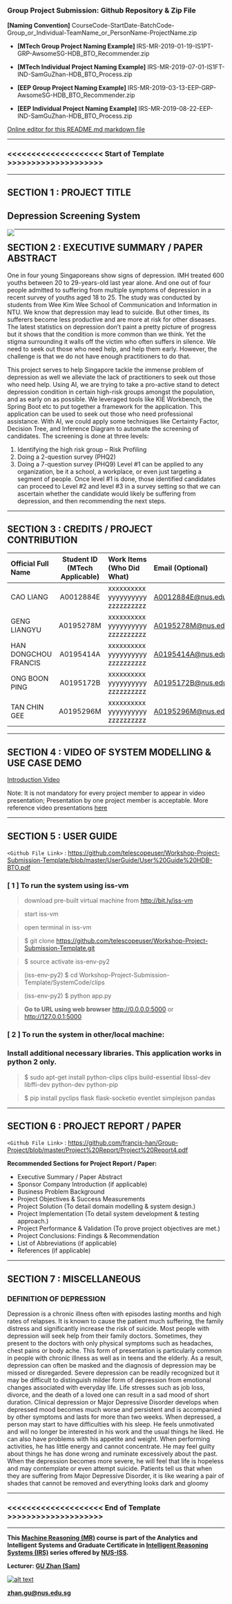 ﻿### Group Project Submission: Github Repository & Zip File

**[Naming Convention]** CourseCode-StartDate-BatchCode-Group_or_Individual-TeamName_or_PersonName-ProjectName.zip

* **[MTech Group Project Naming Example]** IRS-MR-2019-01-19-IS1PT-GRP-AwsomeSG-HDB_BTO_Recommender.zip

* **[MTech Individual Project Naming Example]** IRS-MR-2019-07-01-IS1FT-IND-SamGuZhan-HDB_BTO_Process.zip

* **[EEP Group Project Naming Example]** IRS-MR-2019-03-13-EEP-GRP-AwsomeSG-HDB_BTO_Recommender.zip

* **[EEP Individual Project Naming Example]** IRS-MR-2019-08-22-EEP-IND-SamGuZhan-HDB_BTO_Process.zip

[Online editor for this README.md markdown file](https://pandao.github.io/editor.md/en.html "pandao")

---

### <<<<<<<<<<<<<<<<<<<< Start of Template >>>>>>>>>>>>>>>>>>>>

---

## SECTION 1 : PROJECT TITLE
## Depression Screening System

<img src="Miscellaneous/Banner.gif"
     style="float: left; margin-right: 0px;" />

---
## SECTION 2 : EXECUTIVE SUMMARY / PAPER ABSTRACT
One in four young Singaporeans show signs of depression. IMH treated 600 youths between 20 to 29-years-old last year alone.
And one out of four people admitted to suffering from multiple symptoms of depression in a recent survey of youths aged 18 to 25. The study was conducted by students from Wee Kim Wee School of Communication and Information in NTU.
We know that depression may lead to suicide. But other times, its sufferers become less productive and are more at risk for other diseases.
The latest statistics on depression don’t paint a pretty picture of progress but it shows that the condition is more common than we think. Yet the stigma surrounding it walls off the victim who often suffers in silence.
We need to seek out those who need help, and help them early. However, the challenge is that we do not have enough practitioners to do that.

This project serves to help Singapore tackle the immense problem of depression as well we alleviate the lack of practitioners to seek out those who need help. Using AI, we are trying to take a pro-active stand to detect depression condition in certain high-risk groups amongst the population, and as early on as possible.
We leveraged tools like KIE Workbench, the Spring Boot etc to put together a framework for the application.
This application can be used to seek out those who need professional assistance. With AI, we could apply some techniques like Certainty Factor, Decision Tree, and Inference Diagram to automate the screening of candidates. The screening is done at three levels:
1)	Identifying the high risk group – Risk Profiling
2)	Doing a 2-question survey (PHQ2)
3)	Doing a 7-question survey (PHQ9)
Level #1 can be applied to any organization, be it a school, a workplace, or even just targeting a segment of people.
Once level #1 is done, those identified candidates can proceed to Level #2 and level #3 in a survey setting so that we can ascertain whether the candidate would likely be suffering from depression, and then recommending the next steps.


---
## SECTION 3 : CREDITS / PROJECT CONTRIBUTION


| Official Full Name  | Student ID (MTech Applicable)  | Work Items (Who Did What) | Email (Optional) |
| :------------ |:---------------:| :-----| :-----|
| CAO LIANG            | A0012884E | xxxxxxxxxx yyyyyyyyyy zzzzzzzzzz| A0012884E@nus.edu.sg |
| GENG LIANGYU         | A0195278M | xxxxxxxxxx yyyyyyyyyy zzzzzzzzzz| A0195278M@nus.edu.sg |
| HAN DONGCHOU FRANCIS | A0195414A | xxxxxxxxxx yyyyyyyyyy zzzzzzzzzz| A0195414A@nus.edu.sg |
| ONG BOON PING        | A0195172B | xxxxxxxxxx yyyyyyyyyy zzzzzzzzzz| A0195172B@nus.edu.sg |
| TAN CHIN GEE         | A0195296M | xxxxxxxxxx yyyyyyyyyy zzzzzzzzzz| A0195296M@nus.edu.sg |


---
## SECTION 4 : VIDEO OF SYSTEM MODELLING & USE CASE DEMO

[Introduction Video](https://youtu.be/GR76Qz-xc4k)

Note: It is not mandatory for every project member to appear in video presentation; Presentation by one project member is acceptable. 
More reference video presentations [here](https://telescopeuser.wordpress.com/2018/03/31/master-of-technology-solution-know-how-video-index-2/ "video presentations")

---
## SECTION 5 : USER GUIDE

`<Github File Link>` : <https://github.com/telescopeuser/Workshop-Project-Submission-Template/blob/master/UserGuide/User%20Guide%20HDB-BTO.pdf>

### [ 1 ] To run the system using iss-vm

> download pre-built virtual machine from http://bit.ly/iss-vm

> start iss-vm

> open terminal in iss-vm

> $ git clone https://github.com/telescopeuser/Workshop-Project-Submission-Template.git

> $ source activate iss-env-py2

> (iss-env-py2) $ cd Workshop-Project-Submission-Template/SystemCode/clips

> (iss-env-py2) $ python app.py

> **Go to URL using web browser** http://0.0.0.0:5000 or http://127.0.0.1:5000

### [ 2 ] To run the system in other/local machine:
### Install additional necessary libraries. This application works in python 2 only.

> $ sudo apt-get install python-clips clips build-essential libssl-dev libffi-dev python-dev python-pip

> $ pip install pyclips flask flask-socketio eventlet simplejson pandas

---
## SECTION 6 : PROJECT REPORT / PAPER

`<Github File Link>` : <https://github.com/francis-han/Group-Project/blob/master/Project%20Report/Project%20Report4.pdf>

**Recommended Sections for Project Report / Paper:**
- Executive Summary / Paper Abstract
- Sponsor Company Introduction (if applicable)
- Business Problem Background
- Project Objectives & Success Measurements
- Project Solution (To detail domain modelling & system design.)
- Project Implementation (To detail system development & testing approach.)
- Project Performance & Validation (To prove project objectives are met.)
- Project Conclusions: Findings & Recommendation
- List of Abbreviations (if applicable)
- References (if applicable)

---
## SECTION 7 : MISCELLANEOUS

### DEFINITION OF DEPRESSION
Depression is a chronic illness often with episodes lasting months and high rates of relapses. It is known to cause the patient much suffering, the family distress and significantly increase the risk of suicide. Most people with depression will seek help from their family doctors. Sometimes, they present to the doctors with only physical symptoms such as headaches, chest pains or body ache. This form of presentation is particularly common in people with chronic illness as well as in teens and the elderly. As a result, depression can often be masked and the diagnosis of depression may be missed or disregarded.
Severe depression can be readily recognized but it may be difficult to distinguish milder form of depression from emotional changes associated with everyday life. Life stresses such as job loss, divorce, and the death of a loved one can result in a sad mood of short duration. Clinical depression or Major Depressive Disorder develops when depressed mood becomes much worse and persistent and is accompanied by other symptoms and lasts for more than two weeks. When depressed, a person may start to have difficulties with his sleep. He feels unmotivated and will no longer be interested in his work and the usual things he liked. He can also have problems with his appetite and weight. When performing activities, he has little energy and cannot concentrate. He may feel guilty about things he has done wrong and ruminate excessively about the past. When the depression becomes more severe, he will feel that life is hopeless and may contemplate or even attempt suicide. Patients tell us that when they are suffering from Major Depressive Disorder, it is like wearing a pair of shades that cannot be removed and everything looks dark and gloomy

---

### <<<<<<<<<<<<<<<<<<<< End of Template >>>>>>>>>>>>>>>>>>>>

---

**This [Machine Reasoning (MR)](https://www.iss.nus.edu.sg/executive-education/course/detail/machine-reasoning "Machine Reasoning") course is part of the Analytics and Intelligent Systems and Graduate Certificate in [Intelligent Reasoning Systems (IRS)](https://www.iss.nus.edu.sg/stackable-certificate-programmes/intelligent-systems "Intelligent Reasoning Systems") series offered by [NUS-ISS](https://www.iss.nus.edu.sg "Institute of Systems Science, National University of Singapore").**

**Lecturer: [GU Zhan (Sam)](https://www.iss.nus.edu.sg/about-us/staff/detail/201/GU%20Zhan "GU Zhan (Sam)")**

[![alt text](https://www.iss.nus.edu.sg/images/default-source/About-Us/7.6.1-teaching-staff/sam-website.tmb-.png "Let's check Sam' profile page")](https://www.iss.nus.edu.sg/about-us/staff/detail/201/GU%20Zhan)

**zhan.gu@nus.edu.sg**
